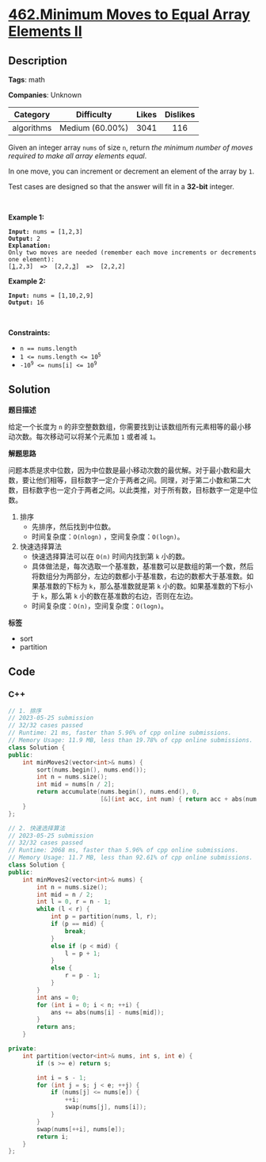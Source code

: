 # [462.Minimum Moves to Equal Array Elements II](https://leetcode.com/problems/minimum-moves-to-equal-array-elements-ii/description/)

## Description

**Tags**: math

**Companies**: Unknown

|  Category  |   Difficulty    | Likes | Dislikes |
| :--------: | :-------------: | :---: | :------: |
| algorithms | Medium (60.00%) | 3041  |   116    |

<p>Given an integer array <code>nums</code> of size <code>n</code>, return <em>the minimum number of moves required to make all array elements equal</em>.</p>
<p>In one move, you can increment or decrement an element of the array by <code>1</code>.</p>
<p>Test cases are designed so that the answer will fit in a <strong>32-bit</strong> integer.</p>
<p>&nbsp;</p>
<p><strong class="example">Example 1:</strong></p>
<pre><code><strong>Input:</strong> nums = [1,2,3]
<strong>Output:</strong> 2
<strong>Explanation:</strong>
Only two moves are needed (remember each move increments or decrements one element):
[<u>1</u>,2,3]  =&gt;  [2,2,<u>3</u>]  =&gt;  [2,2,2]</code></pre>
<p><strong class="example">Example 2:</strong></p>
<pre><code><strong>Input:</strong> nums = [1,10,2,9]
<strong>Output:</strong> 16</code></pre>
<p>&nbsp;</p>
<p><strong>Constraints:</strong></p>
<ul>
  <li><code>n == nums.length</code></li>
  <li><code>1 &lt;= nums.length &lt;= 10<sup>5</sup></code></li>
  <li><code>-10<sup>9</sup> &lt;= nums[i] &lt;= 10<sup>9</sup></code></li>
</ul>

## Solution

**题目描述**

给定一个长度为 `n` 的非空整数数组，你需要找到让该数组所有元素相等的最小移动次数。每次移动可以将某个元素加 `1` 或者减 `1`。

**解题思路**

问题本质是求中位数，因为中位数是最小移动次数的最优解。对于最小数和最大数，要让他们相等，目标数字一定介于两者之间。同理，对于第二小数和第二大数，目标数字也一定介于两者之间。以此类推，对于所有数，目标数字一定是中位数。

1. 排序
   - 先排序，然后找到中位数。
   - 时间复杂度：`O(nlogn)` ，空间复杂度：`O(logn)`。
2. 快速选择算法
   - 快速选择算法可以在 `O(n)` 时间内找到第 `k` 小的数。
   - 具体做法是，每次选取一个基准数，基准数可以是数组的第一个数，然后将数组分为两部分，左边的数都小于基准数，右边的数都大于基准数。如果基准数的下标为 `k`，那么基准数就是第 `k` 小的数。如果基准数的下标小于 `k`，那么第 `k` 小的数在基准数的右边，否则在左边。
   - 时间复杂度：`O(n)`，空间复杂度：`O(logn)`。

**标签**

- sort
- partition

<!-- code start -->
## Code

### C++

```cpp
// 1. 排序
// 2023-05-25 submission
// 32/32 cases passed
// Runtime: 21 ms, faster than 5.96% of cpp online submissions.
// Memory Usage: 11.9 MB, less than 19.78% of cpp online submissions.
class Solution {
public:
    int minMoves2(vector<int>& nums) {
        sort(nums.begin(), nums.end());
        int n = nums.size();
        int mid = nums[n / 2];
        return accumulate(nums.begin(), nums.end(), 0,
                          [&](int acc, int num) { return acc + abs(num - mid); });
    }
};
```

```cpp
// 2. 快速选择算法
// 2023-05-25 submission
// 32/32 cases passed
// Runtime: 2068 ms, faster than 5.96% of cpp online submissions.
// Memory Usage: 11.7 MB, less than 92.61% of cpp online submissions.
class Solution {
public:
    int minMoves2(vector<int>& nums) {
        int n = nums.size();
        int mid = n / 2;
        int l = 0, r = n - 1;
        while (l < r) {
            int p = partition(nums, l, r);
            if (p == mid) {
                break;
            }
            else if (p < mid) {
                l = p + 1;
            }
            else {
                r = p - 1;
            }
        }
        int ans = 0;
        for (int i = 0; i < n; ++i) {
            ans += abs(nums[i] - nums[mid]);
        }
        return ans;
    }

private:
    int partition(vector<int>& nums, int s, int e) {
        if (s >= e) return s;

        int i = s - 1;
        for (int j = s; j < e; ++j) {
            if (nums[j] <= nums[e]) {
                ++i;
                swap(nums[j], nums[i]);
            }
        }
        swap(nums[++i], nums[e]);
        return i;
    }
};
```

<!-- code end -->
